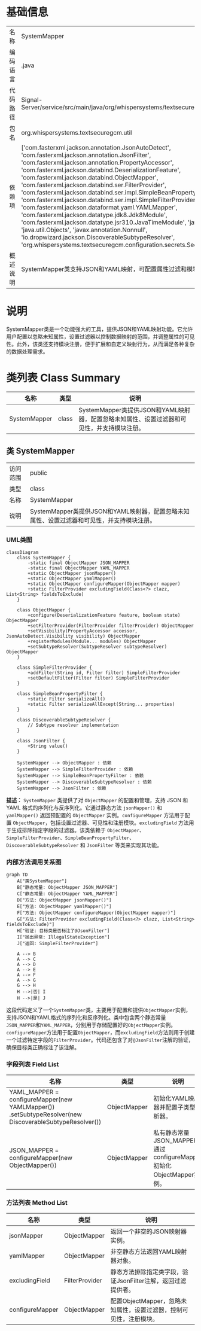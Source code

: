 # 基础信息

|      |      |
|------|------|
| 名称 | SystemMapper |
| 编码语言 | .java |
| 代码路径 | Signal-Server/service/src/main/java/org/whispersystems/textsecuregcm/util/SystemMapper.java |
| 包名 | org.whispersystems.textsecuregcm.util |
| 依赖项 | ['com.fasterxml.jackson.annotation.JsonAutoDetect', 'com.fasterxml.jackson.annotation.JsonFilter', 'com.fasterxml.jackson.annotation.PropertyAccessor', 'com.fasterxml.jackson.databind.DeserializationFeature', 'com.fasterxml.jackson.databind.ObjectMapper', 'com.fasterxml.jackson.databind.ser.FilterProvider', 'com.fasterxml.jackson.databind.ser.impl.SimpleBeanPropertyFilter', 'com.fasterxml.jackson.databind.ser.impl.SimpleFilterProvider', 'com.fasterxml.jackson.dataformat.yaml.YAMLMapper', 'com.fasterxml.jackson.datatype.jdk8.Jdk8Module', 'com.fasterxml.jackson.datatype.jsr310.JavaTimeModule', 'java.util.Arrays', 'java.util.List', 'java.util.Objects', 'javax.annotation.Nonnull', 'io.dropwizard.jackson.DiscoverableSubtypeResolver', 'org.whispersystems.textsecuregcm.configuration.secrets.SecretsModule'] |
| 概述说明 | SystemMapper类支持JSON和YAML映射，可配置属性过滤和模块注册。 |

# 说明

SystemMapper类是一个功能强大的工具，提供JSON和YAML映射功能。它允许用户配置以忽略未知属性，设置过滤器以控制数据映射的范围，并调整属性的可见性。此外，该类还支持模块注册，便于扩展和自定义映射行为，从而满足各种复杂的数据处理需求。

# 类列表 Class Summary

| 名称   | 类型  | 说明 |
|-------|------|-------------|
| SystemMapper | class | SystemMapper类提供JSON和YAML映射器，配置忽略未知属性、设置过滤器和可见性，并支持模块注册。 |



## 类 SystemMapper

|      |      |
|------|------|
| 访问范围 | public |
| 类型 | class |
| 名称 | SystemMapper |
| 说明 | SystemMapper类提供JSON和YAML映射器，配置忽略未知属性、设置过滤器和可见性，并支持模块注册。 |


### UML类图

```mermaid
classDiagram
    class SystemMapper {
        -static final ObjectMapper JSON_MAPPER
        -static final ObjectMapper YAML_MAPPER
        +static ObjectMapper jsonMapper()
        +static ObjectMapper yamlMapper()
        +static ObjectMapper configureMapper(ObjectMapper mapper)
        +static FilterProvider excludingField(Class<?> clazz, List<String> fieldsToExclude)
    }

    class ObjectMapper {
        +configure(DeserializationFeature feature, boolean state) ObjectMapper
        +setFilterProvider(FilterProvider filterProvider) ObjectMapper
        +setVisibility(PropertyAccessor accessor, JsonAutoDetect.Visibility visibility) ObjectMapper
        +registerModules(Module... modules) ObjectMapper
        +setSubtypeResolver(SubtypeResolver subtypeResolver) ObjectMapper
    }

    class SimpleFilterProvider {
        +addFilter(String id, Filter filter) SimpleFilterProvider
        +setDefaultFilter(Filter filter) SimpleFilterProvider
    }

    class SimpleBeanPropertyFilter {
        +static Filter serializeAll()
        +static Filter serializeAllExcept(String... properties)
    }

    class DiscoverableSubtypeResolver {
        // Subtype resolver implementation
    }

    class JsonFilter {
        +String value()
    }

    SystemMapper --> ObjectMapper : 依赖
    SystemMapper --> SimpleFilterProvider : 依赖
    SystemMapper --> SimpleBeanPropertyFilter : 依赖
    SystemMapper --> DiscoverableSubtypeResolver : 依赖
    SystemMapper --> JsonFilter : 依赖
```

**描述：**
`SystemMapper` 类提供了对 `ObjectMapper` 的配置和管理，支持 JSON 和 YAML 格式的序列化与反序列化。它通过静态方法 `jsonMapper()` 和 `yamlMapper()` 返回预配置的 `ObjectMapper` 实例。`configureMapper` 方法用于配置 `ObjectMapper`，包括设置过滤器、可见性和注册模块。`excludingField` 方法用于生成排除指定字段的过滤器。该类依赖于 `ObjectMapper`、`SimpleFilterProvider`、`SimpleBeanPropertyFilter`、`DiscoverableSubtypeResolver` 和 `JsonFilter` 等类来实现其功能。


### 内部方法调用关系图

```mermaid
graph TD
    A["类SystemMapper"]
    B["静态常量: ObjectMapper JSON_MAPPER"]
    C["静态常量: ObjectMapper YAML_MAPPER"]
    D["方法: ObjectMapper jsonMapper()"]
    E["方法: ObjectMapper yamlMapper()"]
    F["方法: ObjectMapper configureMapper(ObjectMapper mapper)"]
    G["方法: FilterProvider excludingField(Class<?> clazz, List<String> fieldsToExclude)"]
    H["验证: 目标类是否标注了@JsonFilter"]
    I["抛出异常: IllegalStateException"]
    J["返回: SimpleFilterProvider"]

    A --> B
    A --> C
    A --> D
    A --> E
    A --> F
    A --> G
    G --> H
    H -->|否| I
    H -->|是| J
```

这段代码定义了一个`SystemMapper`类，主要用于配置和提供`ObjectMapper`实例，支持JSON和YAML格式的序列化和反序列化。类中包含两个静态常量`JSON_MAPPER`和`YAML_MAPPER`，分别用于存储配置好的`ObjectMapper`实例。`configureMapper`方法用于配置`ObjectMapper`，而`excludingField`方法则用于创建一个过滤特定字段的`FilterProvider`。代码还包含了对`@JsonFilter`注解的验证，确保目标类正确标注了该注解。

### 字段列表 Field List

| 名称  | 类型  | 说明 |
|-------|-------|------|
| YAML_MAPPER = configureMapper(new YAMLMapper())      .setSubtypeResolver(new DiscoverableSubtypeResolver()) | ObjectMapper | 初始化YAML映射器并配置子类型解析器。 |
| JSON_MAPPER = configureMapper(new ObjectMapper()) | ObjectMapper | 私有静态常量JSON_MAPPER通过configureMapper初始化ObjectMapper实例。 |

### 方法列表 Method List

| 名称  | 类型  | 说明 |
|-------|-------|------|
| jsonMapper | ObjectMapper | 返回一个非空的JSON映射器实例。 |
| yamlMapper | ObjectMapper | 非空静态方法返回YAML映射器对象。 |
| excludingField | FilterProvider | 静态方法排除指定类字段，验证JsonFilter注解，返回过滤提供者。 |
| configureMapper | ObjectMapper | 配置ObjectMapper，忽略未知属性，设置过滤器，控制可见性，注册模块。 |




